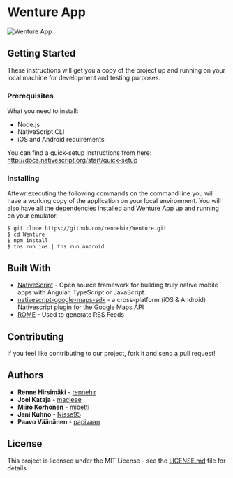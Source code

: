 # Wenture App
<!---
One Paragraph of project description goes here
--->
![Wenture App](https://cloud.githubusercontent.com/assets/24566763/26265609/749f1abc-3cea-11e7-9638-d00990dd2136.png)

## Getting Started

These instructions will get you a copy of the project up and running on your local machine for development and testing purposes.

### Prerequisites

What you need to install:
* Node.js
* NativeScript CLI
* iOS and Android requirements

You can find a quick-setup instructions from here: http://docs.nativescript.org/start/quick-setup


### Installing

Aftewr executing the following commands on the command line you will have a working copy of the application on your local environment. You will also have all the dependencies installed and Wenture App up and running on your emulator.

```
$ git clone https://github.com/rennehir/Wenture.git
$ cd Wenture
$ npm install
$ tns run ios | tns run android
```

## Built With

* [NativeScript](https://www.nativescript.org) - Open source framework for building truly native mobile apps with Angular, TypeScript or JavaScript.
* [nativescript-google-maps-sdk](https://github.com/dapriett/nativescript-google-maps-sdk) - a cross-platform (iOS & Android) Nativescript plugin for the Google Maps API
* [ROME](https://rometools.github.io/rome/) - Used to generate RSS Feeds


## Contributing

If you feel like contributing to our project, fork it and send a pull request!


## Authors

* **Renne Hirsimäki** - [rennehir](https://github.com/rennehir)
* **Joel Kataja** - [macleee](https://github.com/macleee)
* **Miiro Korhonen** - [mibetti](https://github.com/mibetti)
* **Jani Kuhno** - [Nisse95](https://github.com/Nisse95)
* **Paavo Väänänen** - [papivaan](https://github.com/papivaan)


## License

This project is licensed under the MIT License - see the [LICENSE.md](LICENSE.md) file for details

